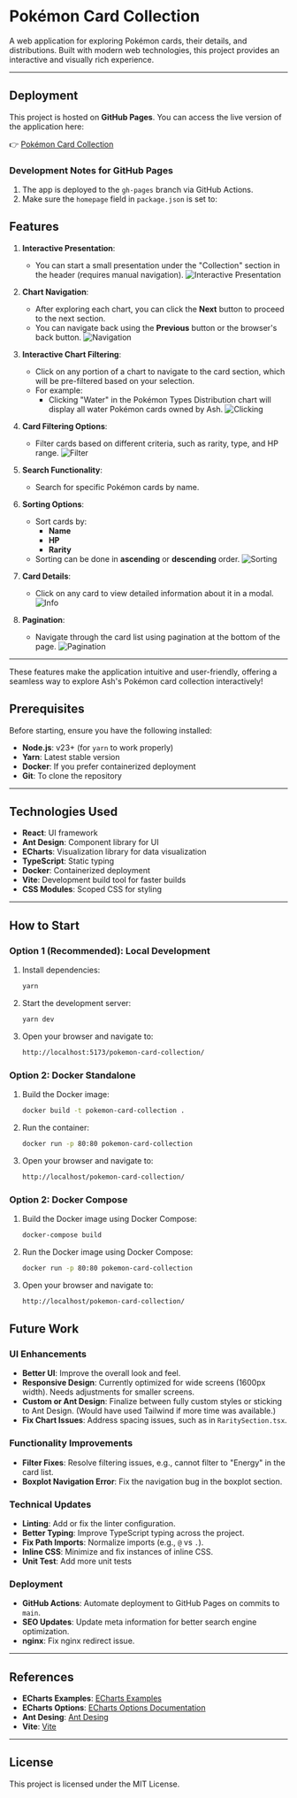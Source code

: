 # Pokémon Card Collection

A web application for exploring Pokémon cards, their details, and distributions. Built with modern web technologies, this project provides an interactive and visually rich experience.

---

## Deployment

This project is hosted on **GitHub Pages**. You can access the live version of the application here:

👉 [Pokémon Card Collection](https://ugurdonmez.github.io/pokemon-card-collection)

### Development Notes for GitHub Pages
1. The app is deployed to the `gh-pages` branch via GitHub Actions.
2. Make sure the `homepage` field in `package.json` is set to:


## Features

1. **Interactive Presentation**:
   - You can start a small presentation under the "Collection" section in the header (requires manual navigation).
    ![Interactive Presentation](assets/collection_ss1.png "Collection")

2. **Chart Navigation**:
   - After exploring each chart, you can click the **Next** button to proceed to the next section.
   - You can navigate back using the **Previous** button or the browser's back button.
   ![Navigation](assets/buttons_ss3.png "Navigation")

3. **Interactive Chart Filtering**:
   - Click on any portion of a chart to navigate to the card section, which will be pre-filtered based on your selection.
   - For example:
     - Clicking "Water" in the Pokémon Types Distribution chart will display all water Pokémon cards owned by Ash.
    ![Clicking](assets/dist_ss2.png "Clicking")

4. **Card Filtering Options**:
   - Filter cards based on different criteria, such as rarity, type, and HP range.
    ![Filter](assets/filter_ss7.png "Filter")

5. **Search Functionality**:
   - Search for specific Pokémon cards by name.

6. **Sorting Options**:
   - Sort cards by:
     - **Name**
     - **HP**
     - **Rarity**
   - Sorting can be done in **ascending** or **descending** order.
    ![Sorting](assets/sort_ss4.png "Sorting")


7. **Card Details**:
   - Click on any card to view detailed information about it in a modal.
    ![Info](assets/info_modal_ss5.png "Info")


8. **Pagination**:
   - Navigate through the card list using pagination at the bottom of the page.
    ![Pagination](assets/pagination_ss6.png "Pagination")


---

These features make the application intuitive and user-friendly, offering a seamless way to explore Ash's Pokémon card collection interactively!



## Prerequisites

Before starting, ensure you have the following installed:

- **Node.js**: v23+ (for `yarn` to work properly)
- **Yarn**: Latest stable version
- **Docker**: If you prefer containerized deployment
- **Git**: To clone the repository 

---


## Technologies Used

- **React**: UI framework
- **Ant Design**: Component library for UI
- **ECharts**: Visualization library for data visualization
- **TypeScript**: Static typing
- **Docker**: Containerized deployment
- **Vite**: Development build tool for faster builds
- **CSS Modules**: Scoped CSS for styling

---

## How to Start

### Option 1 (Recommended): Local Development
1. Install dependencies:
   ```bash
   yarn
    ```
2. Start the development server:
   ```bash
   yarn dev
    ``` 

3. Open your browser and navigate to:
   ```bash
   http://localhost:5173/pokemon-card-collection/
    ``` 

### Option 2: Docker Standalone
1. Build the Docker image:
   ```bash
   docker build -t pokemon-card-collection .
    ```
2. Run the container:
   ```bash
   docker run -p 80:80 pokemon-card-collection
    ``` 

3. Open your browser and navigate to:
   ```bash
   http://localhost/pokemon-card-collection/
    ``` 

### Option 2: Docker Compose
1. Build the Docker image using Docker Compose:
   ```bash
   docker-compose build
    ```
2. Run the Docker image using Docker Compose:
   ```bash
   docker run -p 80:80 pokemon-card-collection
    ``` 

3. Open your browser and navigate to:
   ```bash
   http://localhost/pokemon-card-collection/
    ``` 

## Future Work

### UI Enhancements
- **Better UI**: Improve the overall look and feel.
- **Responsive Design**: Currently optimized for wide screens (1600px width). Needs adjustments for smaller screens.
- **Custom or Ant Design**: Finalize between fully custom styles or sticking to Ant Design. (Would have used Tailwind if more time was available.)
- **Fix Chart Issues**: Address spacing issues, such as in `RaritySection.tsx`.

### Functionality Improvements
- **Filter Fixes**: Resolve filtering issues, e.g., cannot filter to "Energy" in the card list.
- **Boxplot Navigation Error**: Fix the navigation bug in the boxplot section.

### Technical Updates
- **Linting**: Add or fix the linter configuration.
- **Better Typing**: Improve TypeScript typing across the project.
- **Fix Path Imports**: Normalize imports (e.g., `@` vs `.`).
- **Inline CSS**: Minimize and fix instances of inline CSS.
- **Unit Test**: Add more unit tests

### Deployment
- **GitHub Actions**: Automate deployment to GitHub Pages on commits to `main`.
- **SEO Updates**: Update meta information for better search engine optimization.
- **nginx**: Fix nginx redirect issue.

---

## References
- **ECharts Examples**: [ECharts Examples](https://echarts.apache.org/examples/en/)
- **ECharts Options**: [ECharts Options Documentation](https://echarts.apache.org/en/option.html#title)
- **Ant Desing**: [Ant Desing](https://ant.design/docs/react/getting-started)
- **Vite**: [Vite](https://vite.dev/guide/)


---

## License
This project is licensed under the MIT License.